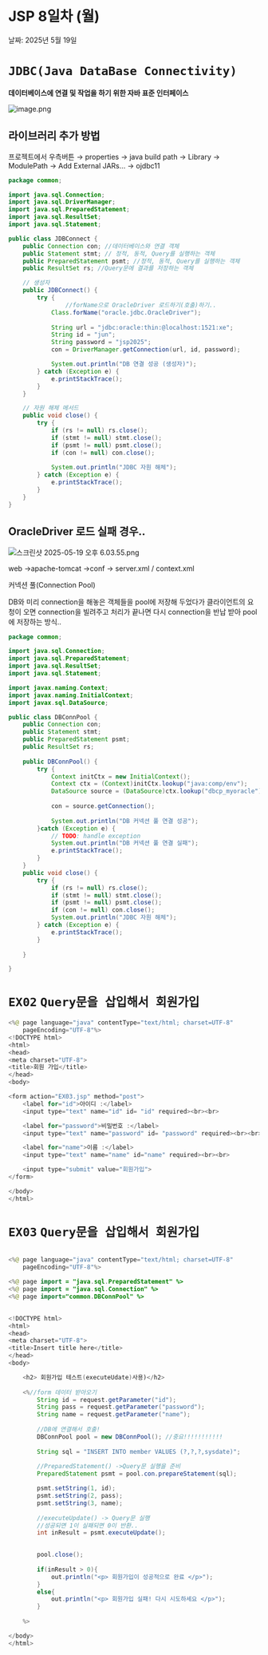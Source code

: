 # JSP 8일차 (월)

날짜: 2025년 5월 19일

# `JDBC(Java DataBase Connectivity)`

**데이터베이스에 연결 및 작업을 하기 위한 자바 표준 인터페이스**

![image.png](JSP%208%E1%84%8B%E1%85%B5%E1%86%AF%E1%84%8E%E1%85%A1%20(%E1%84%8B%E1%85%AF%E1%86%AF)%201f59e0dc0ffa80b0bef8c92e9b31d9df/image.png)

## **라이브러리 추가 방법**

프로젝트에서 우측버튼 → properties → java build path → Library → ModulePath → Add External JARs… → ojdbc11

```java
package common;

import java.sql.Connection;
import java.sql.DriverManager;
import java.sql.PreparedStatement;
import java.sql.ResultSet;
import java.sql.Statement;

public class JDBConnect {
    public Connection con; //데이터베이스와 연결 객체
    public Statement stmt; // 정적, 동적, Query를 실행하는 객체
    public PreparedStatement psmt; //정적, 동적, Query를 실행하는 객체
    public ResultSet rs; //Query문에 결과를 저장하는 객체

    // 생성자
    public JDBConnect() {
        try {
		        //forName으로 OracleDriver 로드하기(호출)하기..
            Class.forName("oracle.jdbc.OracleDriver"); 
			
            String url = "jdbc:oracle:thin:@localhost:1521:xe";
            String id = "jun";
            String password = "jsp2025";
            con = DriverManager.getConnection(url, id, password);

            System.out.println("DB 연결 성공 (생성자)");
        } catch (Exception e) {
            e.printStackTrace();
        }
    }

    // 자원 해체 메서드 
    public void close() {
        try {
            if (rs != null) rs.close();
            if (stmt != null) stmt.close();
            if (psmt != null) psmt.close();
            if (con != null) con.close();
            
            System.out.println("JDBC 자원 해체");
        } catch (Exception e) {
            e.printStackTrace();
        }
    }
}

```

## OracleDriver 로드 실패 경우..

![스크린샷 2025-05-19 오후 6.03.55.png](JSP%208%E1%84%8B%E1%85%B5%E1%86%AF%E1%84%8E%E1%85%A1%20(%E1%84%8B%E1%85%AF%E1%86%AF)%201f59e0dc0ffa80b0bef8c92e9b31d9df/f422b205-ad01-4160-b29f-9d656cd0eeed.png)

web →apache-tomcat →conf → server.xml / context.xml

커넥션 풀(Connection Pool)

DB와 미리 connection을 해놓은 객체들을 pool에 저장해 두었다가 클라이언트의 요청이 오면 connection을 빌려주고 처리가 끝나면 다시 connection을 반납 받아 pool에 저장하는 방식..

```java
package common;

import java.sql.Connection;
import java.sql.PreparedStatement;
import java.sql.ResultSet;
import java.sql.Statement;

import javax.naming.Context;
import javax.naming.InitialContext;
import javax.sql.DataSource;

public class DBConnPool {
	public Connection con;
	public Statement stmt;
	public PreparedStatement psmt;
	public ResultSet rs;
	
	public DBConnPool() {
		try {
			Context initCtx = new InitialContext();
			Context ctx = (Context)initCtx.lookup("java:comp/env"); 
			DataSource source = (DataSource)ctx.lookup("dbcp_myoracle");
			
			con = source.getConnection();
			
			System.out.println("DB 커넥션 풀 연결 성공");
		}catch (Exception e) {
			// TODO: handle exception
			System.out.println("DB 커넥션 풀 연결 실패");
			e.printStackTrace();
		}
	}
	public void close() {
        try {
            if (rs != null) rs.close();
            if (stmt != null) stmt.close();
            if (psmt != null) psmt.close();
            if (con != null) con.close();
            System.out.println("JDBC 자원 해체");
        } catch (Exception e) {
            e.printStackTrace();
        }
       
	}

}

```

# `EX02` `Query문을 삽입해서 회원가입`

```java
<%@ page language="java" contentType="text/html; charset=UTF-8"
    pageEncoding="UTF-8"%>
<!DOCTYPE html>
<html>
<head>
<meta charset="UTF-8">
<title>회원 가입</title>
</head>
<body>

<form action="EX03.jsp" method="post">
    <label for="id">아이디 :</label>
    <input type="text" name="id" id= "id" required><br><br>

    <label for="password">비밀번호 :</label>
    <input type="text" name="password" id= "password" required><br><br>

    <label for="name">이름 :</label>
    <input type="text" name="name" id="name" required><br><br>

    <input type="submit" value="회원가입">
</form>

</body>
</html>

```

# `EX03` `Query문을 삽입해서 회원가입`

```java

<%@ page language="java" contentType="text/html; charset=UTF-8"
    pageEncoding="UTF-8"%>
    
<%@ page import = "java.sql.PreparedStatement" %>  
<%@ page import = "java.sql.Connection" %> 
<%@ page import="common.DBConnPool" %> 

  
<!DOCTYPE html>
<html>
<head>
<meta charset="UTF-8">
<title>Insert title here</title>
</head>
<body>

	<h2> 회원가입 테스트(executeUdate)사용)</h2>
	
	<%//form 데이터 받아오기
		String id = request.getParameter("id");
		String pass = request.getParameter("password");
		String name = request.getParameter("name");
		
		//DB에 연결해서 호출!
		DBConnPool pool = new DBConnPool(); //중요!!!!!!!!!!!
		
		String sql = "INSERT INTO member VALUES (?,?,?,sysdate)";
		
		//PreparedStatement() ->Query문 실행을 준비
		PreparedStatement psmt = pool.con.prepareStatement(sql);

		psmt.setString(1, id);
		psmt.setString(2, pass);
		psmt.setString(3, name);
		
		//executeUpdate() -> Query문 실행	
		//성공되면 1이 실패되면 0이 반환..	
		int inResult = psmt.executeUpdate();

		
		pool.close();
		
		if(inResult > 0){
			out.println("<p> 회원가입이 성공적으로 완료 </p>");
		}
		else{
			out.println("<p> 회원가입 실패! 다시 시도하세요 </p>");
		}
		
	%>

</body>
</html>
```
